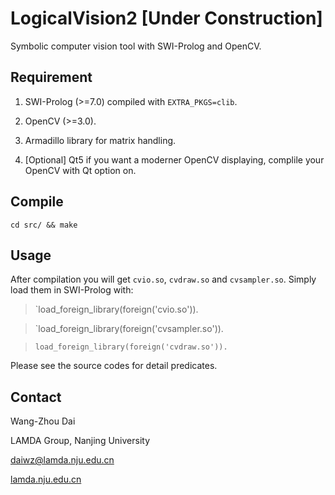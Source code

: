 # LogicalVision2 [Under Construction] #

Symbolic computer vision tool with SWI-Prolog and OpenCV.

## Requirement ##

1. SWI-Prolog (>=7.0) compiled with `EXTRA_PKGS=clib`.

2. OpenCV (>=3.0).

3. Armadillo library for matrix handling.

4. [Optional] Qt5 if you want a moderner OpenCV displaying, complile your OpenCV with Qt option on.

## Compile ##

`cd src/ && make`

## Usage ##

After compilation you will get `cvio.so`, `cvdraw.so` and `cvsampler.so`. Simply load them in SWI-Prolog with:

> `load_foreign_library(foreign('cvio.so')).

> `load_foreign_library(foreign('cvsampler.so')).

> `load_foreign_library(foreign('cvdraw.so')).`

Please see the source codes for detail predicates.

## Contact ##

Wang-Zhou Dai

LAMDA Group, Nanjing University

[daiwz@lamda.nju.edu.cn](mailto:daiwz@lamda.nju.edu.cn)

[lamda.nju.edu.cn](lamda.nju.edu.cn)

